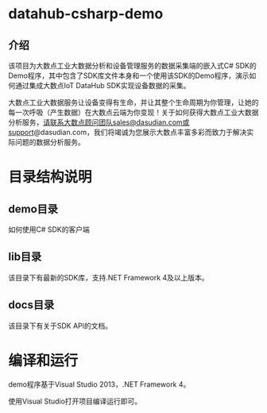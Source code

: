 # datahub-csharp-demo

## 介绍

该项目为大数点工业大数据分析和设备管理服务的数据采集端的嵌入式C# SDK的Demo程序，其中包含了SDK库文件本身和一个使用该SDK的Demo程序，演示如何通过集成大数点IoT DataHub SDK实现设备数据的采集。

大数点工业大数据服务让设备变得有生命，并让其整个生命周期为你管理，让她的每一次呼吸（产生数据）在大数点云端为你变现！关于如何获得大数点工业大数据分析服务，请联系大数点顾问团队sales@dasudian.com或support@dasudian.com，我们将竭诚为您展示大数点丰富多彩而致力于解决实际问题的数据分析服务。

# 目录结构说明

## demo目录

如何使用C# SDK的客户端

## lib目录
该目录下有最新的SDK库，支持.NET Framework 4及以上版本。

## docs目录

该目录下有关于SDK API的文档。

# 编译和运行

demo程序基于Visual Studio 2013，.NET Framework 4。

使用Visual Studio打开项目编译运行即可。
